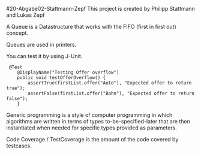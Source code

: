 #20-Abgabe02-Stattmann-Zepf
This project is created by Philipp Stattmann and Lukas Zepf

A Queue is a Datastructure that works with the FIFO (first in first out) concept.

Queues are used in printers.

You can test it by using J-Unit.

~~~
 @Test
    @DisplayName("Testing Offer overflow")
    public void testOfferOverflow() {
        assertTrue(firstList.offer("Auto"), "Expected offer to return true");
        assertFalse(firstList.offer("Bahn"), "Expected offer to return false");
    }
~~~

Generic programming is a style of computer programming in which algorithms
are written in terms of types to-be-specified-later that are then instantiated
when needed for specific types provided as parameters.

Code Coverage / TestCoverage is the amount of the code covered by testcases.